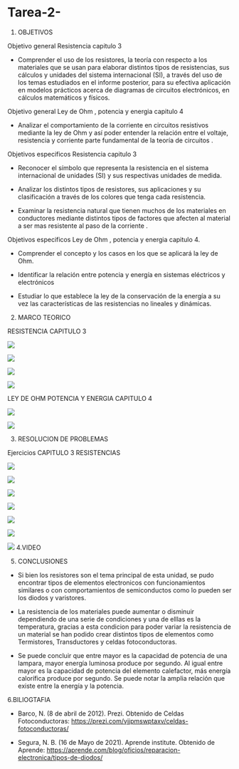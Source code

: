 # Tarea-2-

1. OBJETIVOS

Objetivo general  Resistencia capitulo 3

- Comprender el uso de los resistores, la teoría con respecto a los materiales que se usan para elaborar distintos tipos de resistencias, sus cálculos y unidades del sistema internacional (SI), a través del uso de los temas estudiados en el informe posterior, para su efectiva aplicación en modelos prácticos acerca de diagramas de circuitos electrónicos, en cálculos matemáticos y físicos.

Objetivo general Ley de Ohm , potencia y energia capitulo 4 

- Analizar el comportamiento de la corriente en circuitos resistivos mediante la ley de Ohm y así poder entender la relación entre el voltaje, resistencia y corriente parte fundamental de la teoría de circuitos .

Objetivos especificos Resistencia capitulo 3

- Reconocer el símbolo que representa la resistencia en el sistema internacional de unidades (SI) y sus respectivas unidades de medida.

- Analizar los distintos tipos de resistores, sus aplicaciones y su clasificación a través de los colores que tenga cada resistencia.

- Examinar la resistencia natural que tienen muchos de los materiales en conductores mediante distintos tipos de factores que afecten al material a ser mas resistente al paso de la corriente .

Objetivos especificos Ley de Ohm , potencia y energia capitulo 4.

- Comprender el concepto y los  casos en los que se aplicará la ley de Ohm. 

- Identificar la relación entre potencia y energía en sistemas eléctricos y electrónicos 

-  Estudiar lo que establece la ley de la conservación de la energía a su vez las características de las resistencias no lineales y dinámicas. 

2. MARCO TEORICO

RESISTENCIA CAPITULO 3

![](https://user-images.githubusercontent.com/84397282/120918373-cbf36300-c679-11eb-99bb-003f792da64e.jpg)

![](https://user-images.githubusercontent.com/84397282/120918374-cc8bf980-c679-11eb-8ce6-1a968087dc8d.jpg)

![](https://user-images.githubusercontent.com/84397282/120918377-cc8bf980-c679-11eb-87a9-8ceec75b53c5.jpg)

![](https://user-images.githubusercontent.com/84397282/120918378-cc8bf980-c679-11eb-9594-a5ab66b1b8f1.jpg)

LEY DE OHM POTENCIA Y ENERGIA CAPITULO 4 

![](https://user-images.githubusercontent.com/84998013/121100407-63160300-c7bf-11eb-8cc4-1a0919dbe445.png)

![](https://user-images.githubusercontent.com/84998013/121100472-880a7600-c7bf-11eb-969a-44ab3ad15540.png)











3. RESOLUCION DE PROBLEMAS

Ejercicios CAPITULO 3 RESISTENCIAS 

![](https://user-images.githubusercontent.com/84397282/120944545-b7a37a80-c6fa-11eb-8423-2421df2ba299.jpg)

![](https://user-images.githubusercontent.com/84397282/120944546-b83c1100-c6fa-11eb-8634-011fa3e05456.jpg)

![](https://user-images.githubusercontent.com/84397282/120944547-b8d4a780-c6fa-11eb-8e56-fb57ad8e1c3e.jpg) 


![](https://user-images.githubusercontent.com/84998013/121109175-a9c02900-c7d0-11eb-9834-3390a254e4ac.png)

![](https://user-images.githubusercontent.com/84998013/121109296-e3912f80-c7d0-11eb-8c70-685522cc1a0c.png)

![](https://user-images.githubusercontent.com/84998013/121109370-0c192980-c7d1-11eb-9eeb-97a8343cb6f1.png)

![](https://user-images.githubusercontent.com/84998013/121109478-4682c680-c7d1-11eb-89ed-6356f3f32fab.png)
4.VIDEO






5. CONCLUSIONES

- Si bien los resistores son el tema principal de esta unidad, se pudo encontrar tipos de elementos electronicos con funcionamientos similares o con comportamientos de semiconductos como lo pueden ser  los diodos y varistores.

- La resistencia de los materiales puede aumentar o disminuir dependiendo de una serie de condiciones y una de elllas es la temperatura, gracias a esta condicion para poder variar la resistencia de un material se han podido crear distintos tipos de elementos como Termistores, Transductores y celdas fotoconductoras.

- Se puede concluir que entre mayor es la capacidad de potencia de una lampara, mayor energía luminosa produce por segundo. Al igual entre mayor es la capacidad de potencia del elemento calefactor, más energía calorífica produce por segundo. Se puede notar la amplia relación que existe entre la energía y la potencia.


6.BILIOGTAFIA

- Barco, N. (8 de abril de 2012). Prezi. Obtenido de Celdas Fotoconductoras: https://prezi.com/vjjpmswptaxv/celdas-fotoconductoras/

- Segura, N. B. (16 de Mayo de 2021). Aprende institute. Obtenido de Aprende: https://aprende.com/blog/oficios/reparacion-electronica/tipos-de-diodos/
